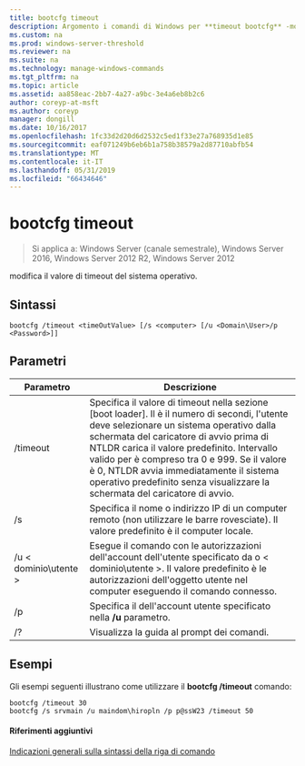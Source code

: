 ```yaml
---
title: bootcfg timeout
description: Argomento i comandi di Windows per **timeout bootcfg** -modifica il valore di timeout del sistema operativo.
ms.custom: na
ms.prod: windows-server-threshold
ms.reviewer: na
ms.suite: na
ms.technology: manage-windows-commands
ms.tgt_pltfrm: na
ms.topic: article
ms.assetid: aa858eac-2bb7-4a27-a9bc-3e4a6eb8b2c6
author: coreyp-at-msft
ms.author: coreyp
manager: dongill
ms.date: 10/16/2017
ms.openlocfilehash: 1fc33d2d20d6d2532c5ed1f33e27a768935d1e85
ms.sourcegitcommit: eaf071249b6eb6b1a758b38579a2d87710abfb54
ms.translationtype: MT
ms.contentlocale: it-IT
ms.lasthandoff: 05/31/2019
ms.locfileid: "66434646"
---
```

# <a name="bootcfg-timeout"></a>bootcfg timeout

>Si applica a: Windows Server (canale semestrale), Windows Server 2016, Windows Server 2012 R2, Windows Server 2012

modifica il valore di timeout del sistema operativo.

## <a name="syntax"></a>Sintassi
```
bootcfg /timeout <timeOutValue> [/s <computer> [/u <Domain\User>/p <Password>]]
```
## <a name="parameters"></a>Parametri

|        Parametro        |                                                                                                                                                                                  Descrizione                                                                                                                                                                                   |
|-------------------------|--------------------------------------------------------------------------------------------------------------------------------------------------------------------------------------------------------------------------------------------------------------------------------------------------------------------------------------------------------------------------------|
| /timeout <timeOutValue> | Specifica il valore di timeout nella sezione [boot loader]. Il <timeOutValue> è il numero di secondi, l'utente deve selezionare un sistema operativo dalla schermata del caricatore di avvio prima di NTLDR carica il valore predefinito. Intervallo valido per <timeOutValue> è compreso tra 0 e 999. Se il valore è 0, NTLDR avvia immediatamente il sistema operativo predefinito senza visualizzare la schermata del caricatore di avvio. |
|      /s <computer>      |                                                                                                                               Specifica il nome o indirizzo IP di un computer remoto (non utilizzare le barre rovesciate). Il valore predefinito è il computer locale.                                                                                                                               |
|    /u < dominio\utente >     |                                                                                       Esegue il comando con le autorizzazioni dell'account dell'utente specificato da <User> o < dominio\utente >. Il valore predefinito è le autorizzazioni dell'oggetto utente nel computer eseguendo il comando connesso.                                                                                        |
|      /p <Password>      |                                                                                                                                            Specifica il <Password> dell'account utente specificato nella **/u** parametro.                                                                                                                                             |
|           /?            |                                                                                                                                                                      Visualizza la guida al prompt dei comandi.                                                                                                                                                                      |

## <a name="BKMK_examples"></a>Esempi
Gli esempi seguenti illustrano come utilizzare il **bootcfg /timeout** comando:
```
bootcfg /timeout 30
bootcfg /s srvmain /u maindom\hiropln /p p@ssW23 /timeout 50
```
#### <a name="additional-references"></a>Riferimenti aggiuntivi
[Indicazioni generali sulla sintassi della riga di comando](command-line-syntax-key.md)
